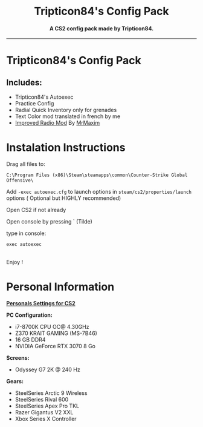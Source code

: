 <h1 align="center">
    <br>
    Tripticon84's Config Pack
</h1>

<h4 align="center">A CS2 config pack made by Tripticon84.</h4>

---
# Tripticon84's Config Pack

## Includes:
- Tripticon84's Autoexec
- Practice Config
- Radial Quick Inventory only for grenades
- Text Color mod translated in french by me
- [Improved Radio Mod](https://maximhere.me/modifications) By [MrMaxim](https://www.youtube.com/c/MrMaxim)

# Instalation Instructions

Drag all files to:

    C:\Program Files (x86)\Steam\steamapps\common\Counter-Strike Global Offensive\

Add `-exec autoexec.cfg` to launch options in `steam/cs2/properties/launch` options ( Optional but HIGHLY recommended)

Open CS2 if not already

Open console by pressing ` (Tilde)

type in console:

    exec autoexec

<br> Enjoy ! </br>


# Personal Information

**[Personals Settings for CS2](https://settings.gg/Tripticon84)**

**PC Configuration:**
- i7-8700K CPU OC@ 4.30GHz
- Z370 KRAIT GAMING (MS-7B46)
- 16 GB DDR4
- NVIDIA GeForce RTX 3070 8 Go

**Screens:**
- Odyssey G7 2K @ 240 Hz

**Gears:**
- SteelSeries Arctic 9 Wireless
- SteelSeries Rival 600 
- SteelSeries Apex Pro TKL 
- Razer Gigantus V2 XXL
- Xbox Series X Controller
